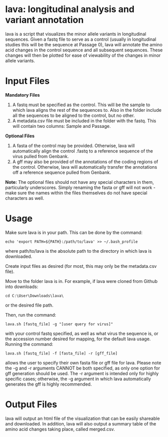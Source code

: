 # lava: longitudinal analysis and variant annotation
lava is a script that visualizes the minor allele variants in longitudinal sequences. Given a fastq file to serve as a control (usually in longitudinal studies this will be the sequence at Passage 0), lava will annotate the amino acid changes in the control sequence and all subsequent sequences. These changes will then be plotted for ease of viewability of the changes in minor allele variants.

# Input Files

**Mandatory Files**
1. A fastq must be specified as the control. This will be the sample to which lava aligns the rest of the sequences to. Also in the folder include all the sequences to be aligned to the control, but no other.
2. A metadata.csv file must be included in the folder with the fastq. This will contain two columns: Sample and Passage. 

**Optional Files**
1. A fasta of the control may be provided. Otherwise, lava will automatically align the control .fastq to a reference sequence of the virus pulled from Genbank.
2. A gff may also be provided of the annotations of the coding regions of the control. Otherwise, lava will automatically transfer the annotations off a reference sequence pulled from Genbank.

**Note:**
The optional files should not have any special characters in them, particularly underscores. Simply renaming the fasta or gff will not work - make sure the names within the files themselves do not have special characters as well.

# Usage

Make sure lava is in your path. This can be done by the command:

`echo 'export PATH=${PATH}:/path/to/lava' >> ~/.bash_profile`

where path/to/lava is the absolute path to the directory in which lava is downloaded.

Create input files as desired (for most, this may only be the metadata.csv file). 

Move to the folder lava is in. For example, if lava were cloned from Github into downloads:

`cd C:\User\Downloads\lava\`

or the desired file path. 

Then, run the command: 

`lava.sh [fastq_file] -g "[user query for virus]"`

with your control fastq specified, as well as what virus the sequence is, or the accession number desired for mapping, for the default lava usage. Running the command:

`lava.sh [fastq_file] -f [fasta_file] -r [gff_file]`

allows the user to specify their own fasta file or gff file for lava. Please note the -g and -r arguments CANNOT be both specified, as only one option for gff generation should be used. The -r argument is intended only for highly specific cases; otherwise, the -g argument in which lava automatically generates the gff is highly recommended.

# Output Files

lava will output an html file of the visualization that can be easily shareable and downloaded. In addition, lava will also output a summary table of the amino acid changes taking place, called merged.csv. 